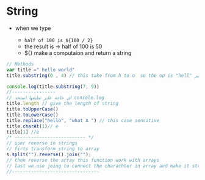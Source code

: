 # String

- when we type 
  
  - `half of 100 is ${100 / 2}` 
  - the result is -> half of 100 is 50
  - ${} make a computaion and return a string 

```js
// Methods
var title =" hello world"
title.substring(0 , 4) // this take from h to o  so the op is "hell" بيطبع لحد الرقم اللي قبل الاخير 

console.log(title.substring(7, 9))
//----------------
// اي حاجة عايز تطبعها استخد console.log 
title.length // give the length of string 
title.toUpperCase()
title.toLowerCase()
title.replace("hello", "what A ") // this case sensitive 
title.charAt(1)// e
title[1] //e
/* -------------------------- */
// user reverse in strings 
// firts transform string to array 
s.split("").reverse().join("");
// then reverse the array this function work with arrays 
// last we use joing to connect the charachter in array and make it string again 
//--------------------------------
```